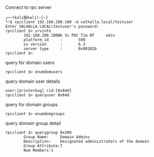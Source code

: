 Connect to rpc server

	┌──(kali㉿kali)-[~]
	└─$ rpcclient 192.168.200.100 -U valhalla.local/testuser
	Enter VALHALLA.LOCAL\testuser's password: 
	rpcclient $> srvinfo
			192.168.200.100Wk Sv PDC Tim NT     odin
			platform_id     :       500
			os version      :       6.3
			server type     :       0x80102b
	rpcclient $> 

query for domain users
	
	rpcclient $> enumdomusers
	
query domain user details
	
	user:[printerbug] rid:[0x84d]
	rpcclient $> queryuser 0x84d

query for domain groups
	
	rpcclient $> enumdomgroups

query domain group detail

	rpcclient $> querygroup 0x200
			Group Name:     Domain Admins
			Description:    Designated administrators of the domain
			Group Attribute:7
			Num Members:1

